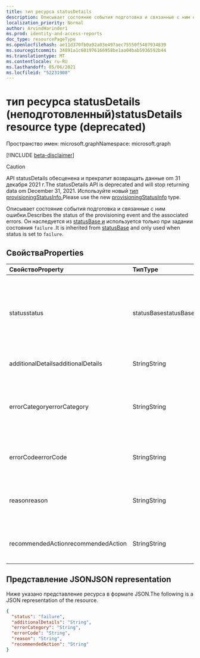 ```yaml
---
title: тип ресурса statusDetails
description: Описывает состояние события подготовка и связанные с ним ошибки.
localization_priority: Normal
author: ArvindHarinder1
ms.prod: identity-and-access-reports
doc_type: resourcePageType
ms.openlocfilehash: ae11d370fb0a92a03e497aec75550f5407934839
ms.sourcegitcommit: 34891a1c601976166958be1aa04bab5936592b44
ms.translationtype: MT
ms.contentlocale: ru-RU
ms.lasthandoff: 05/06/2021
ms.locfileid: "52231908"
---
```

# <a name="statusdetails-resource-type-deprecated"></a><span data-ttu-id="23b3a-103">тип ресурса statusDetails (неподготовленный)</span><span class="sxs-lookup"><span data-stu-id="23b3a-103">statusDetails resource type (deprecated)</span></span>

<span data-ttu-id="23b3a-104">Пространство имен: microsoft.graph</span><span class="sxs-lookup"><span data-stu-id="23b3a-104">Namespace: microsoft.graph</span></span>

[!INCLUDE [beta-disclaimer](../../includes/beta-disclaimer.md)]
>[!CAUTION] 
> <span data-ttu-id="23b3a-105">API statusDetails обесценена и прекратит возвращать данные om 31 декабря 2021 г.</span><span class="sxs-lookup"><span data-stu-id="23b3a-105">The statusDetails API is deprecated and will stop returning data om December 31, 2021.</span></span> <span data-ttu-id="23b3a-106">Используйте новый [тип provisioningStatusInfo.](provisioningstatusinfo.md)</span><span class="sxs-lookup"><span data-stu-id="23b3a-106">Please use the new [provisioningStatusInfo](provisioningstatusinfo.md) type.</span></span>

<span data-ttu-id="23b3a-107">Описывает состояние события подготовка и связанные с ним ошибки.</span><span class="sxs-lookup"><span data-stu-id="23b3a-107">Describes the status of the provisioning event and the associated errors.</span></span> <span data-ttu-id="23b3a-108">Он наследуется из [statusBase и](/graph/api/resources/statusbase) используется только при задании состояния `failure` .</span><span class="sxs-lookup"><span data-stu-id="23b3a-108">It is inherited from [statusBase](/graph/api/resources/statusbase) and only used when status is set to `failure`.</span></span>  

## <a name="properties"></a><span data-ttu-id="23b3a-109">Свойства</span><span class="sxs-lookup"><span data-stu-id="23b3a-109">Properties</span></span>

| <span data-ttu-id="23b3a-110">Свойство</span><span class="sxs-lookup"><span data-stu-id="23b3a-110">Property</span></span>     | <span data-ttu-id="23b3a-111">Тип</span><span class="sxs-lookup"><span data-stu-id="23b3a-111">Type</span></span>        | <span data-ttu-id="23b3a-112">Описание</span><span class="sxs-lookup"><span data-stu-id="23b3a-112">Description</span></span> |
|:-------------|:------------|:------------|
|<span data-ttu-id="23b3a-113">status</span><span class="sxs-lookup"><span data-stu-id="23b3a-113">status</span></span>|<span data-ttu-id="23b3a-114">statusBase</span><span class="sxs-lookup"><span data-stu-id="23b3a-114">statusBase</span></span>|<span data-ttu-id="23b3a-115">Возможные значения: `success`, `warning`, `failure`, `skipped`, `unknownFutureValue`.</span><span class="sxs-lookup"><span data-stu-id="23b3a-115">Possible values are: `success`, `warning`, `failure`, `skipped`, `unknownFutureValue`.</span></span> <span data-ttu-id="23b3a-116">Унаследованный от statusBase.</span><span class="sxs-lookup"><span data-stu-id="23b3a-116">Inherited from statusBase.</span></span>|
|<span data-ttu-id="23b3a-117">additionalDetails</span><span class="sxs-lookup"><span data-stu-id="23b3a-117">additionalDetails</span></span>|<span data-ttu-id="23b3a-118">String</span><span class="sxs-lookup"><span data-stu-id="23b3a-118">String</span></span>|<span data-ttu-id="23b3a-119">Дополнительные сведения в случае ошибки.</span><span class="sxs-lookup"><span data-stu-id="23b3a-119">Additional details in case of error.</span></span>|
|<span data-ttu-id="23b3a-120">errorCategory</span><span class="sxs-lookup"><span data-stu-id="23b3a-120">errorCategory</span></span>|<span data-ttu-id="23b3a-121">String</span><span class="sxs-lookup"><span data-stu-id="23b3a-121">String</span></span>|<span data-ttu-id="23b3a-122">Классифицировать код ошибки.</span><span class="sxs-lookup"><span data-stu-id="23b3a-122">Categorizes the error code.</span></span> <span data-ttu-id="23b3a-123">Возможные значения: `Failure`, `NonServiceFailure`, `Success`.</span><span class="sxs-lookup"><span data-stu-id="23b3a-123">Possible values are `Failure`, `NonServiceFailure`, `Success`.</span></span>|
|<span data-ttu-id="23b3a-124">errorCode</span><span class="sxs-lookup"><span data-stu-id="23b3a-124">errorCode</span></span>|<span data-ttu-id="23b3a-125">String</span><span class="sxs-lookup"><span data-stu-id="23b3a-125">String</span></span>|<span data-ttu-id="23b3a-126">Уникальный код ошибки, если таковое произошло.</span><span class="sxs-lookup"><span data-stu-id="23b3a-126">Unique error code if any occurred.</span></span> [<span data-ttu-id="23b3a-127">Подробнее</span><span class="sxs-lookup"><span data-stu-id="23b3a-127">Learn more</span></span>](https://docs.microsoft.com/azure/active-directory/reports-monitoring/concept-provisioning-logs#error-codes)|
|<span data-ttu-id="23b3a-128">reason</span><span class="sxs-lookup"><span data-stu-id="23b3a-128">reason</span></span>|<span data-ttu-id="23b3a-129">String</span><span class="sxs-lookup"><span data-stu-id="23b3a-129">String</span></span>|<span data-ttu-id="23b3a-130">Суммирует состояние и описывает причины, по которым произошел этот статус.</span><span class="sxs-lookup"><span data-stu-id="23b3a-130">Summarizes the status and describes why the status happened.</span></span>|
|<span data-ttu-id="23b3a-131">recommendedAction</span><span class="sxs-lookup"><span data-stu-id="23b3a-131">recommendedAction</span></span>|<span data-ttu-id="23b3a-132">String</span><span class="sxs-lookup"><span data-stu-id="23b3a-132">String</span></span>|<span data-ttu-id="23b3a-133">Обеспечивает разрешение соответствующей ошибки.</span><span class="sxs-lookup"><span data-stu-id="23b3a-133">Provides the resolution for the corresponding error.</span></span>|

## <a name="json-representation"></a><span data-ttu-id="23b3a-134">Представление JSON</span><span class="sxs-lookup"><span data-stu-id="23b3a-134">JSON representation</span></span>

<span data-ttu-id="23b3a-135">Ниже указано представление ресурса в формате JSON.</span><span class="sxs-lookup"><span data-stu-id="23b3a-135">The following is a JSON representation of the resource.</span></span>

<!-- {
  "blockType": "resource",
  "optionalProperties": [

  ],
  "@odata.type": "microsoft.graph.statusDetails",
  "baseType": "microsoft.graph.statusBase"
}-->

```json
{
  "status": "failure",
  "additionalDetails": "String",
  "errorCategory": "String",
  "errorCode": "String",
  "reason": "String",
  "recommendedAction": "String"
}
```

<!-- uuid: 16cd6b66-4b1a-43a1-adaf-3a886856ed98
2019-02-04 14:57:30 UTC -->
<!-- {
  "type": "#page.annotation",
  "description": "statusDetails resource",
  "keywords": "",
  "section": "documentation",
  "tocPath": ""
}-->



